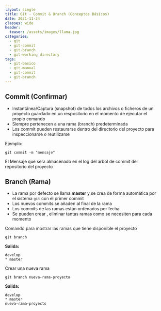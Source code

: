 ```yaml
---
layout: single
title: Git - Commit & Branch (Conceptos Básicos)
date: 2021-11-24
classes: wide
header:
  teaser: /assets/images/llama.jpg
categories:
  - git
  - git-commit
  - git-branch
  - git-working directory
tags:
  - git-basico
  - git-manual
  - git-commit
  - git-branch
---
```


## Commit (Confirmar​)

* Instantánea/Captura (snapshot) de todos los archivos o ficheros de un proyecto guardado en un respositorio en el momento de ejecutar el propio comando
* Siempre pertenecen a una rama (branch) predeterminada
* Los commit pueden restaurarse dentro del directorio del proyecto para inspeccionarse o reutilizarse

Ejemplo:

    git commit -m "mensaje"

El Mensaje que sera almacenado en el log del árbol de commit del repositorio del proyecto

## Branch (Rama)

* La rama por defecto se llama **master** y se crea de forma automática por el sistema ``git`` con el primer commit
* Los nuevos commits se añaden al final de la rama
* Los commits de las ramas están ordenados por fecha
* Se pueden crear , eliminar tantas ramas como se necesiten para cada momento

Comando para mostrar las ramas que tiene disponible el proyecto

    git branch 

**Salida:**

    develop
    * master

Crear una nueva rama

    git branch nueva-rama-proyecto

**Salida:**

    develop
    * master
    nueva-rama-proyecto
















































































